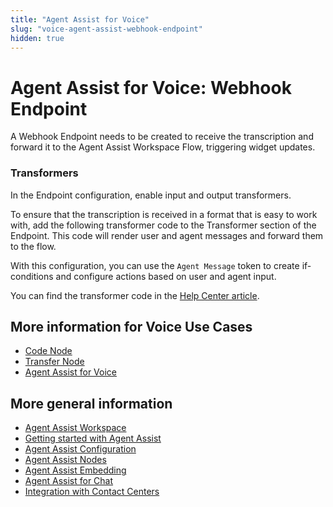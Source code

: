 ```yaml
---
title: "Agent Assist for Voice"
slug: "voice-agent-assist-webhook-endpoint"
hidden: true
---
```


# Agent Assist for Voice: Webhook Endpoint 

A Webhook Endpoint needs to be created to receive the transcription and forward it to the Agent Assist Workspace Flow, triggering widget updates.

### Transformers

In the Endpoint configuration, enable input and output transformers.

To ensure that the transcription is received in a format that is easy to work with, add the following transformer code to the Transformer section of the Endpoint. This code will render user and agent messages and forward them to the flow.

With this configuration, you can use the `Agent Message` token to create if-conditions and configure actions based on user and agent input.

You can find the transformer code in the [Help Center article](https://support.cognigy.com/hc/en-us/articles/8728529383580).

## More information for Voice Use Cases

- [Code Node](code-node.md)
- [Transfer Node](transfer-node.md)
- [Agent Assist for Voice](voice-overview.md)

## More general information

- [Agent Assist Workspace](../overview.md)
- [Getting started with Agent Assist](../getting-started.md)
- [Agent Assist Configuration](../configuration.md)
- [Agent Assist Nodes](../../ai/flow-nodes/agent-assist/overview.md)
- [Agent Assist Embedding](../embedding.md)
- [Agent Assist for Chat](../chat-agent-assist.md)
- [Integration with Contact Centers](../contact-center-integration.md)
